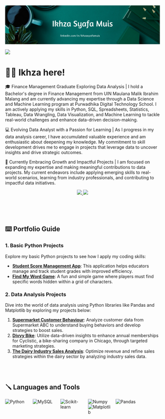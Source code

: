 ![Banner 1](https://github.com/ikhza25/ikhza25/blob/e586aea98600902ac353544b6844a89136c97052/Green%20Simple%20Manager%20LinkedIn%20Banner.png)

<div align="left">
    <img src="https://readme-typing-svg.herokuapp.com?font=Fira+Code&weight=700&size=30&pause=1000&color=000000&width=435&lines=Hi+There!+%F0%9F%91%8B;I'm+Ikhza;Welcome+to+My+Github!%F0%9F%96%A5%EF%B8%8F" />
</div>


# 👨‍💻 Ikhza here!
🎓 Finance Management Graduate Exploring Data Analysis | I hold a Bachelor's degree in Finance Management from UIN Maulana Malik Ibrahim Malang and am currently advancing my expertise through a Data Science and Machine Learning program at Purwadhika Digital Technology School. I am actively applying my skills in Python, SQL, Spreadsheets, Statistics, Tableau, Data Wrangling, Data Visualization, and Machine Learning to tackle real-world challenges and enhance data-driven decision-making.

💻 Evolving Data Analyst with a Passion for Learning | As I progress in my data analysis career, I have accumulated valuable experience and am enthusiastic about deepening my knowledge. My commitment to skill development drives me to engage in projects that leverage data to uncover insights and drive strategic outcomes.

🚀 Currently Embracing Growth and Impactful Projects | I am focused on expanding my expertise and making meaningful contributions to data projects. My current endeavors include applying emerging skills to real-world scenarios, learning from industry professionals, and contributing to impactful data initiatives.

<div align="center"> 
  <a href="mailto:ikhza25@gmail.com">
    <img src="https://img.shields.io/badge/Gmail-333333?style=for-the-badge&logo=gmail&logoColor=red" />
  </a>
  <a href="https://www.linkedin.com/in/ikhzasyafamuis/" target="_blank">
    <img src="https://img.shields.io/badge/LinkedIn-0077B5?style=for-the-badge&logo=linkedin&logoColor=white" />
  </a>
</div>

<br><br><br>


## ⌨️ Portfolio Guide

### **1. Basic Python Projects**
Explore my basic Python projects to see how I apply my coding skills:
- **[Student Score Management App](https://github.com/ikhza25/Capstone-Project-satu.git)**: This application helps educators manage and track student grades with improved efficiency.
- **[Find My Word Game](https://github.com/ikhza25/game-find_my_word.git)**: A fun and simple game where players must find specific words hidden within a grid of characters.

### **2. Data Analysis Projects**
Dive into the world of data analysis using Python libraries like Pandas and Matplotlib by exploring my projects below:
1. **[Supermarket Customer Behaviour](https://github.com/ikhza25/CapstoneProject2)**: Analyze customer data from Supermarket ABC to understand buying behaviors and develop strategies to boost sales.
2. **[Divvy Bike](https://github.com/ikhza25/DivvyBike)**: Utilize data-driven insights to enhance annual memberships for Cyclistic, a bike-sharing company in Chicago, through targeted marketing strategies.
3. **[The Dairy Industry Sales Analysis](https://github.com/ikhza25/DataAnalystProject)**: Optimize revenue and refine sales strategies within the dairy sector by analyzing industry sales data.

<br><br>

## 🪛 Languages and Tools

<img align="left" alt="Python" width="80px" style="padding-right:10px;" src="https://cdn.jsdelivr.net/gh/devicons/devicon/icons/python/python-plain.svg" />
<img align="left" alt="MySQL" width="80px" style="padding-right:10px;" src="https://cdn.jsdelivr.net/gh/devicons/devicon/icons/mysql/mysql-original-wordmark.svg" />
<img align="left" alt="Scikit-learn" width="80px" style="padding-right:10px;" src="https://cdn.jsdelivr.net/gh/devicons/devicon/icons/scikitlearn/scikitlearn-original.svg" />
<img align="left" alt="Numpy" width="80px" style="padding-right:10px;" src="https://cdn.jsdelivr.net/gh/devicons/devicon/icons/numpy/numpy-original-wordmark.svg" />
<img align="left" alt="Pandas" width="80px" style="padding-right:10px;" src="https://cdn.jsdelivr.net/gh/devicons/devicon/icons/pandas/pandas-original-wordmark.svg" />
<img align="left" alt="Matplotlib" width="80px" style="padding-right:10px;" src="https://cdn.jsdelivr.net/gh/devicons/devicon/icons/matplotlib/matplotlib-original-wordmark.svg" />
